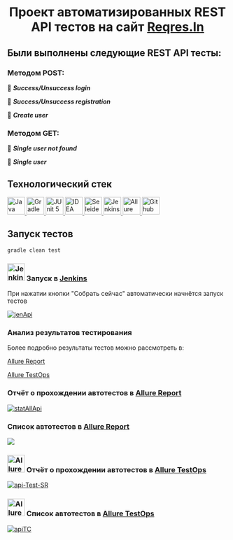  # <p align= "center"> Проект автоматизированных REST API тестов на сайт [Reqres.In](https://reqres.in/) </p>
 
 ## Были выполнены следующие REST API тесты:
 
<h3> Методом POST: </h3>

 🌸 ___Success/Unsuccess login___
 
 🌸 ___Success/Unsuccess registration___
 
 🌸 ___Create user___
 
 <h3> Методом GET:  </h3>
 
 🌸 ___Single user not found___
 
 🌸 ___Single user___

 ## Технологический стек
 
 <a href="https://github.com/angry-qa/vkc-demo">
  <img src="https://starchenkov.pro/qa-guru/img/skills/Java.svg" width="40" height="40"  alt="Java"/>
  <img src="https://starchenkov.pro/qa-guru/img/skills/Gradle.svg" width="40" height="40"  alt="Gradle"/>
  <img src="https://starchenkov.pro/qa-guru/img/skills/JUnit5.svg" width="40" height="40"  alt="JUnit 5"/>
  <img src="https://starchenkov.pro/qa-guru/img/skills/Intelij_IDEA.svg" width="40" height="40"  alt="IDEA"/>
  <img src="https://starchenkov.pro/qa-guru/img/skills/Selenide.svg" width="40" height="40"  alt="Seleide"/>
  <img src="https://starchenkov.pro/qa-guru/img/skills/Jenkins.svg" width="40" height="40"  alt="Jenkins"/>
  <img src="https://starchenkov.pro/qa-guru/img/skills/Allure_EE.svg" width="40" height="40"  alt="Allure TestOps"/>
  <img src="https://starchenkov.pro/qa-guru/img/skills/Github.svg" width="40" height="40"  alt="Github"/>
</a>

 ## Запуск тестов
 ```
gradle clean test
```
### <img src="https://starchenkov.pro/qa-guru/img/skills/Jenkins.svg" width="40" height="40"  alt="Jenkins"/> Запуск в [Jenkins](https://jenkins.autotests.cloud/job/009-AnnaBlin-ItogApi/)

При нажатии кнопки "Собрать сейчас" автоматически начнётся запуск тестов

<a href="https://ibb.co/1vbKqQw"><img src="https://i.ibb.co/GxFk2pb/jenApi.png" alt="jenApi" border="0"></a>

### Анализ результатов тестирования

Более подробно результаты тестов можно рассмотреть в:

[Allure Report](#Отчёт-о-прохождении-автотестов-в-Allure-Report)

[Allure TestOps](#Отчёт-о-прохождении-автотестов-в-Allure-TestOps)

### Отчёт о прохождении автотестов в [Allure Report](https://jenkins.autotests.cloud/job/009-AnnaBlin-ItogApi/8/allure/)

<a href="https://ibb.co/544TLTq"><img src="https://i.ibb.co/Khh6W6C/stat-All-Api.png" alt="statAllApi" border="0"></a>

### Список автотестов в [Allure Report](https://jenkins.autotests.cloud/job/009-AnnaBlin-ItogApi/8/allure/#suites/634e7802c602b0ae5dbf9d15f4efe3e0/e58335f069046e7b/)

<a href="https://ibb.co/sKsHmpv"><img src="https://i.ibb.co/WkBtxNW/api-Test-Case-Jen.png" border="0"></a>

### <img src="https://starchenkov.pro/qa-guru/img/skills/Allure_EE.svg" width="40" height="40"  alt="Allure TestOps"/> Отчёт о прохождении автотестов в [Allure TestOps](https://allure.autotests.cloud/launch/10224)

<a href="https://ibb.co/QPhJJpS"><img src="https://i.ibb.co/sy3jH02/api-Test-SR.png" alt="api-Test-SR" border="0"></a>

### <img src="https://starchenkov.pro/qa-guru/img/skills/Allure_EE.svg" width="40" height="40"  alt="Allure TestOps"/> Список автотестов в [Allure TestOps](https://allure.autotests.cloud/launch/10224/tree?treeId=0)
<a href="https://ibb.co/Ryxxmts"><img src="https://i.ibb.co/5FNNyCS/apiTC.png" alt="apiTC" border="0"></a>
